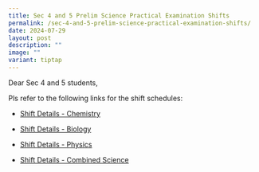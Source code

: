 ```yaml
---
title: Sec 4 and 5 Prelim Science Practical Examination Shifts
permalink: /sec-4-and-5-prelim-science-practical-examination-shifts/
date: 2024-07-29
layout: post
description: ""
image: ""
variant: tiptap
---
```

<p>Dear Sec 4 and 5 students,</p>
<p>Pls refer to the following links for the shift schedules:</p>
<ul data-tight="true" class="tight">
<li>
<p><a href="/files/Shift_details___Chem.pdf" rel="noopener noreferrer nofollow" target="_blank">Shift Details - Chemistry</a>
</p>
</li>
<li>
<p><a href="/files/Shift_details___Biology.pdf" rel="noopener noreferrer nofollow" target="_blank">Shift Details - Biology</a>
</p>
</li>
<li>
<p><a href="/files/Shift_details___Physics.pdf" rel="noopener noreferrer nofollow" target="_blank">Shift Details - Physics</a>
</p>
</li>
<li>
<p><a href="/files/Shift_details___Combined_science.pdf" rel="noopener noreferrer nofollow" target="_blank">Shift Details - Combined Science</a>
</p>
</li>
</ul>
<p></p>
